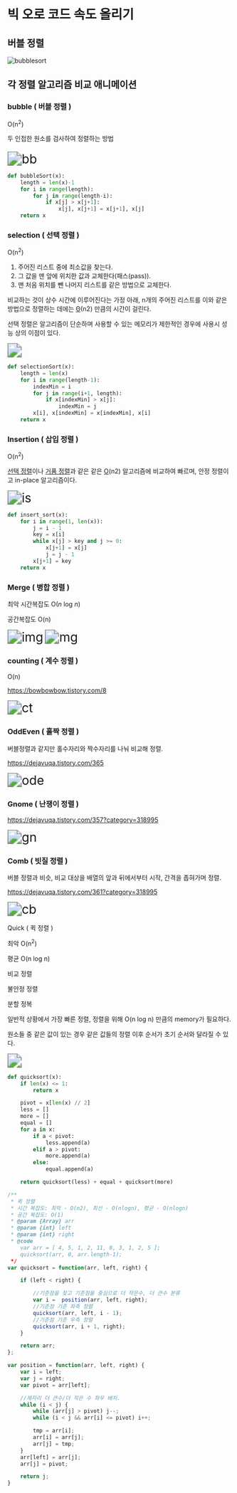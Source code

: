 # 빅 오로 코드 속도 올리기

## 버블 정렬

![bubblesort](https://upload.wikimedia.org/wikipedia/commons/2/2a/Bubble_sort_with_flag.gif)



## 각 정렬 알고리즘 비교 애니메이션

###  bubble ( 버블 정렬 )

O(n<sup>2</sup>)

두 인접한 원소를 검사하여 정렬하는 방법

#### 

<img src="https://upload.wikimedia.org/wikipedia/commons/3/37/Bubble_sort_animation.gif" alt="bb" style="zoom:200%;" />

```python
def bubbleSort(x):
	length = len(x)-1
	for i in range(length):
		for j in range(length-i):
			if x[j] > x[j+1]:
				x[j], x[j+1] = x[j+1], x[j]
	return x
```





### selection ( 선택 정렬 )

O(n<sup>2</sup>)

1. 주어진 리스트 중에 최소값을 찾는다.
2. 그 값을 맨 앞에 위치한 값과 교체한다(패스(pass)).
3. 맨 처음 위치를 뺀 나머지 리스트를 같은 방법으로 교체한다.

비교하는 것이 상수 시간에 이루어진다는 가정 아래, n개의 주어진 리스트를 이와 같은 방법으로 정렬하는 데에는 [Θ](https://ko.wikipedia.org/wiki/대문자_O_표기법)(n2) 만큼의 시간이 걸린다.

선택 정렬은 알고리즘이 단순하며 사용할 수 있는 메모리가 제한적인 경우에 사용시 성능 상의 이점이 있다.

<img src="https://upload.wikimedia.org/wikipedia/commons/b/b0/Selection_sort_animation.gif" style="zoom:200%;" />

```python
def selectionSort(x):
	length = len(x)
	for i in range(length-1):
	    indexMin = i
		for j in range(i+1, length):
			if x[indexMin] > x[j]:
				indexMin = j
		x[i], x[indexMin] = x[indexMin], x[i]
	return x
```





### Insertion ( 삽입 정렬 )

O(n<sup>2</sup>)

[선택 정렬](https://ko.wikipedia.org/wiki/선택_정렬)이나 [거품 정렬](https://ko.wikipedia.org/wiki/거품_정렬)과 같은 같은 [O](https://ko.wikipedia.org/wiki/점근_표기법)(n2) 알고리즘에 비교하여 빠르며, 안정 정렬이고 in-place 알고리즘이다.

<img src="https://upload.wikimedia.org/wikipedia/commons/2/25/Insertion_sort_animation.gif" alt="is" style="zoom:200%;" />

```python
def insert_sort(x):
	for i in range(1, len(x)):
		j = i - 1
		key = x[i]
		while x[j] > key and j >= 0:
			x[j+1] = x[j]
			j = j - 1
		x[j+1] = key
	return x
```



### Merge ( 병합 정렬 )

최악 시간복잡도 O(*n* log *n*)

공간복잡도 O(n)

<img src="https://upload.wikimedia.org/wikipedia/commons/c/cc/Merge-sort-example-300px.gif" alt="img" style="zoom:200%;" />

<img src="https://upload.wikimedia.org/wikipedia/commons/c/c5/Merge_sort_animation2.gif" alt="mg" style="zoom:200%;" />

### counting ( 계수 정렬 )

O(n)

https://bowbowbow.tistory.com/8

<img src="https://upload.wikimedia.org/wikipedia/commons/6/60/Counting_Sort_Animation.gif" alt="ct" style="zoom:200%;" />



### OddEven ( 홀짝 정렬 )

버블정렬과 같지만 홀수자리와 짝수자리를 나눠 비교해 정렬.

https://dejavuqa.tistory.com/365

<img src="https://upload.wikimedia.org/wikipedia/commons/2/20/OddEven_Sort_Animation.gif" alt="ode" style="zoom:200%;" />



### Gnome ( 난쟁이 정렬 )

https://dejavuqa.tistory.com/357?category=318995

<img src="https://upload.wikimedia.org/wikipedia/commons/7/71/Gnome_Sort_Animation.gif" alt="gn" style="zoom:200%;" />

### Comb (  빗질 정렬 )

버블 정렬과 비슷, 비교 대상을 배열의 앞과 뒤에서부터 시작, 간격을 좁혀가며 정렬.

https://dejavuqa.tistory.com/361?category=318995

<img src="https://upload.wikimedia.org/wikipedia/commons/a/ae/Comb_Sort_Animation.gif" alt="cb" style="zoom:200%;" />

Quick ( 퀵 정렬 )

최악 O(n<sup>2</sup>)

평균 O(n log n)

비교 정렬

불안정 정렬

분할 정복

일반적 상황에서 가장 빠른 정렬, 정렬을 위해 O(n log n) 만큼의 memory가 필요하다.

원소들 중 같은 값이 있는 경우 같은 값들의 정렬 이후 순서가 초기 순서와 달라질 수 있다.

<img src="https://upload.wikimedia.org/wikipedia/commons/6/6a/Sorting_quicksort_anim.gif" style="zoom:200%;" />

```python
def quicksort(x):
    if len(x) <= 1:
        return x

    pivot = x[len(x) // 2]
    less = []
    more = []
    equal = []
    for a in x:
        if a < pivot:
            less.append(a)
        elif a > pivot:
            more.append(a)
        else:
            equal.append(a)

    return quicksort(less) + equal + quicksort(more)
```



```javascript
/**
 * 퀵 정렬
 * 시간 복잡도: 최악 - O(n2), 최선 - O(nlogn), 평균 - O(nlogn)
 * 공간 복잡도: O(1)
 * @param {Array} arr
 * @param {int} left
 * @param {int} right
 * @code
    var arr = [ 4, 5, 1, 2, 11, 8, 3, 1, 2, 5 ];
    quicksort(arr, 0, arr.length-1);
 */
var quicksort = function(arr, left, right) {

    if (left < right) {

        //기준점을 찾고 기준점을 중심으로 더 작은수, 더 큰수 분류
        var i =  position(arr, left, right);
        //기준점 기준 좌측 정렬
        quicksort(arr, left, i - 1);
        //기준점 기준 우측 정렬
        quicksort(arr, i + 1, right);
    }

    return arr;
};

var position = function(arr, left, right) {
    var i = left;
    var j = right;
    var pivot = arr[left];

    //제자리 더 큰수/더 작은 수 좌우 배치.
    while (i < j) {
        while (arr[j] > pivot) j--;
        while (i < j && arr[i] <= pivot) i++;

        tmp = arr[i];
        arr[i] = arr[j];
        arr[j] = tmp;
    }
    arr[left] = arr[j];
    arr[j] = pivot;

    return j;
}
```

